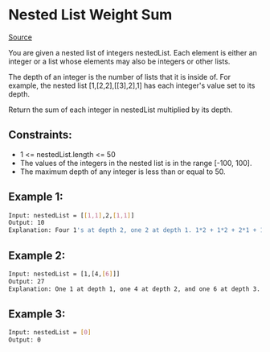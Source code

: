 # Nested List Weight Sum
[Source](https://leetcode.com/problems/nested-list-weight-sum/)

You are given a nested list of integers nestedList. Each element is either an integer or a list whose elements may also be integers or other lists.

The depth of an integer is the number of lists that it is inside of. For example, the nested list [1,[2,2],[[3],2],1] has each integer's value set to its depth.

Return the sum of each integer in nestedList multiplied by its depth.

## Constraints:

 - 1 <= nestedList.length <= 50
 - The values of the integers in the nested list is in the range [-100, 100].
 - The maximum depth of any integer is less than or equal to 50.

## Example 1:
```sh
Input: nestedList = [[1,1],2,[1,1]]
Output: 10
Explanation: Four 1's at depth 2, one 2 at depth 1. 1*2 + 1*2 + 2*1 + 1*2 + 1*2 = 10.
```

## Example 2:
```sh
Input: nestedList = [1,[4,[6]]]
Output: 27
Explanation: One 1 at depth 1, one 4 at depth 2, and one 6 at depth 3. 1*1 + 4*2 + 6*3 = 27.
```

## Example 3:
```sh
Input: nestedList = [0]
Output: 0
```
